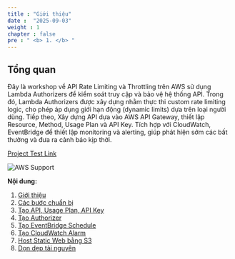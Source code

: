 ```yaml
---
title : "Giới thiệu"
date :  "2025-09-03" 
weight : 1
chapter : false
pre : " <b> 1. </b> "
---
```



## Tổng quan

Đây là workshop về API Rate Limiting và Throttling trên AWS sử dụng Lambda Authorizers để kiểm soát truy cập và bảo vệ hệ thống API. Trong đó, Lambda Authorizers được xây dựng nhằm thực thi custom rate limiting logic, cho phép áp dụng giới hạn động (dynamic limits) dựa trên loại người dùng. Tiếp theo, Xây dựng API dựa vào AWS API Gateway, thiết lập Resource, Method, Usage Plan và API Key. Tích hợp với CloudWatch, EventBridge để thiết lập monitoring và alerting, giúp phát hiện sớm các bất thường và đưa ra cảnh báo kịp thời.

[Project Test Link](https://aws.amazon.com/support/)

![AWS Support](/images/1/0001.png?featherlight=false&width=90pc)

**Nội dung:**
1. [Giới thiệu](1-introduction/)
2. [Các bước chuẩn bị](2-preparation-steps/)
3. [Tạo API, Usage Plan, API Key](3-create-api-usage-plan-api-key/)
4. [Tạo Authorizer](4-create-authorizer/)
5. [Tạo EventBridge Schedule](5-create-eventBridge-schedule)
6. [Tạo CloudWatch Alarm](6-create-cloudwatch-alarm)
7. [Host Static Web bằng S3](7-hosting-static-web-with-s3)
8. [Dọn dẹp tài nguyên](8-clean-up)